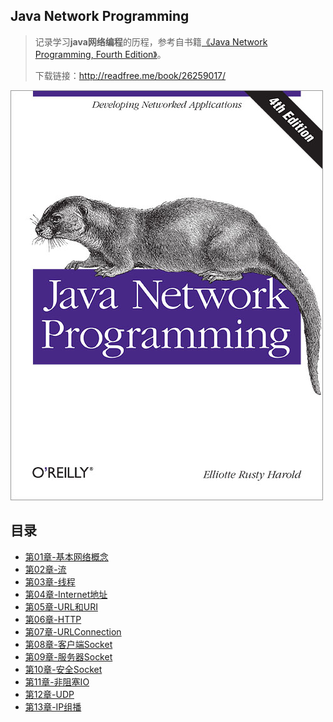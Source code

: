 ## Java Network Programming

> 记录学习**java网络编程**的历程，参考自书籍[《Java Network Programming, Fourth Edition》](https://book.douban.com/subject/26259017/)。
>
> 下载链接：<http://readfree.me/book/26259017/>

![img](assets/lrg.jpg) 

## 目录

+ [第01章-基本网络概念](第01章-基本网络概念.md  )
+ [第02章-流](第02章-流.md )
+ [第03章-线程](第03章-线程.md )
+ [第04章-Internet地址](第04章-Internet地址.md )
+ [第05章-URL和URI](第05章-URL和URI.md)
+ [第06章-HTTP](第06章-HTTP.md )
+ [第07章-URLConnection](第07章-URLConnection.md)
+ [第08章-客户端Socket](第08章-客户端Socket.md)
+ [第09章-服务器Socket](第09章-服务器Socket.md)
+ [第10章-安全Socket](第10章-安全Socket.md)
+ [第11章-非阻塞IO](第11章-非阻塞IO.md)
+ [第12章-UDP](第12章-UDP.md )
+ [第13章-IP组播](第13章-IP组播.md )

